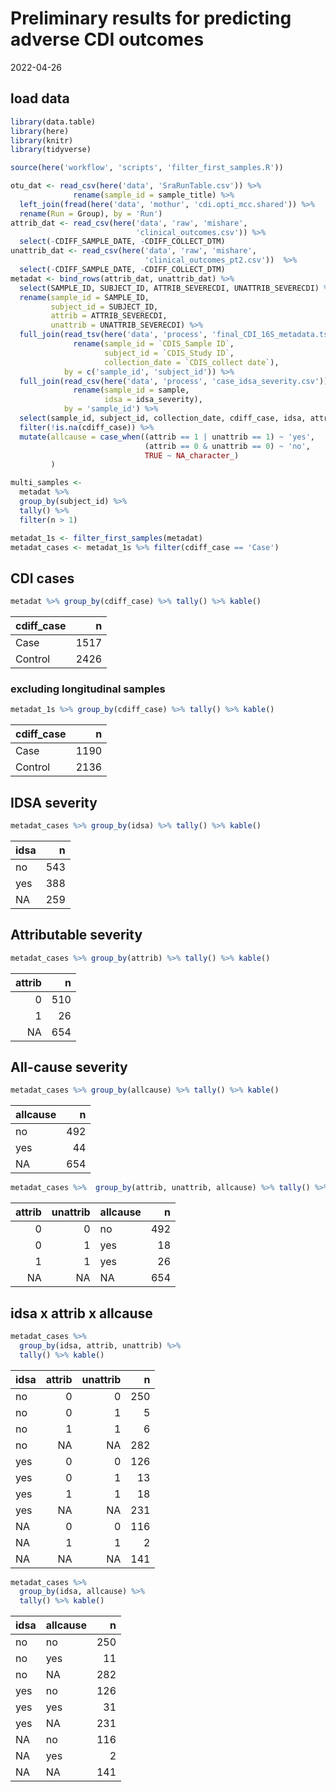 Preliminary results for predicting adverse CDI outcomes
================
2022-04-26

## load data

``` r
library(data.table)
library(here)
library(knitr)
library(tidyverse)

source(here('workflow', 'scripts', 'filter_first_samples.R')) 
```

``` r
otu_dat <- read_csv(here('data', 'SraRunTable.csv')) %>% 
              rename(sample_id = sample_title) %>% 
  left_join(fread(here('data', 'mothur', 'cdi.opti_mcc.shared')) %>% 
  rename(Run = Group), by = 'Run')
attrib_dat <- read_csv(here('data', 'raw', 'mishare', 
                            'clinical_outcomes.csv')) %>% 
  select(-CDIFF_SAMPLE_DATE, -CDIFF_COLLECT_DTM)
unattrib_dat <- read_csv(here('data', 'raw', 'mishare', 
                              'clinical_outcomes_pt2.csv'))  %>% 
  select(-CDIFF_SAMPLE_DATE, -CDIFF_COLLECT_DTM)
metadat <- bind_rows(attrib_dat, unattrib_dat) %>% 
  select(SAMPLE_ID, SUBJECT_ID, ATTRIB_SEVERECDI, UNATTRIB_SEVERECDI) %>% 
  rename(sample_id = SAMPLE_ID, 
         subject_id = SUBJECT_ID,
         attrib = ATTRIB_SEVERECDI,
         unattrib = UNATTRIB_SEVERECDI) %>% 
  full_join(read_tsv(here('data', 'process', 'final_CDI_16S_metadata.tsv')) %>% 
              rename(sample_id = `CDIS_Sample ID`, 
                     subject_id = `CDIS_Study ID`,
                     collection_date = `CDIS_collect date`), 
            by = c('sample_id', 'subject_id')) %>% 
  full_join(read_csv(here('data', 'process', 'case_idsa_severity.csv')) %>% 
              rename(sample_id = sample,
                     idsa = idsa_severity),
            by = 'sample_id') %>% 
  select(sample_id, subject_id, collection_date, cdiff_case, idsa, attrib, unattrib) %>% 
  filter(!is.na(cdiff_case)) %>% 
  mutate(allcause = case_when((attrib == 1 | unattrib == 1) ~ 'yes',
                              (attrib == 0 & unattrib == 0) ~ 'no',
                              TRUE ~ NA_character_)
         )
```

``` r
multi_samples <-
  metadat %>% 
  group_by(subject_id) %>% 
  tally() %>% 
  filter(n > 1)

metadat_1s <- filter_first_samples(metadat)
metadat_cases <- metadat_1s %>% filter(cdiff_case == 'Case')
```

## CDI cases

``` r
metadat %>% group_by(cdiff_case) %>% tally() %>% kable()
```

| cdiff_case |    n |
|:-----------|-----:|
| Case       | 1517 |
| Control    | 2426 |

### excluding longitudinal samples

``` r
metadat_1s %>% group_by(cdiff_case) %>% tally() %>% kable()
```

| cdiff_case |    n |
|:-----------|-----:|
| Case       | 1190 |
| Control    | 2136 |

## IDSA severity

``` r
metadat_cases %>% group_by(idsa) %>% tally() %>% kable()
```

| idsa |   n |
|:-----|----:|
| no   | 543 |
| yes  | 388 |
| NA   | 259 |

## Attributable severity

``` r
metadat_cases %>% group_by(attrib) %>% tally() %>% kable()
```

| attrib |   n |
|-------:|----:|
|      0 | 510 |
|      1 |  26 |
|     NA | 654 |

## All-cause severity

``` r
metadat_cases %>% group_by(allcause) %>% tally() %>% kable()
```

| allcause |   n |
|:---------|----:|
| no       | 492 |
| yes      |  44 |
| NA       | 654 |

``` r
metadat_cases %>%  group_by(attrib, unattrib, allcause) %>% tally() %>% kable()
```

| attrib | unattrib | allcause |   n |
|-------:|---------:|:---------|----:|
|      0 |        0 | no       | 492 |
|      0 |        1 | yes      |  18 |
|      1 |        1 | yes      |  26 |
|     NA |       NA | NA       | 654 |

## idsa x attrib x allcause

``` r
metadat_cases %>% 
  group_by(idsa, attrib, unattrib) %>% 
  tally() %>% kable()
```

| idsa | attrib | unattrib |   n |
|:-----|-------:|---------:|----:|
| no   |      0 |        0 | 250 |
| no   |      0 |        1 |   5 |
| no   |      1 |        1 |   6 |
| no   |     NA |       NA | 282 |
| yes  |      0 |        0 | 126 |
| yes  |      0 |        1 |  13 |
| yes  |      1 |        1 |  18 |
| yes  |     NA |       NA | 231 |
| NA   |      0 |        0 | 116 |
| NA   |      1 |        1 |   2 |
| NA   |     NA |       NA | 141 |

``` r
metadat_cases %>% 
  group_by(idsa, allcause) %>% 
  tally() %>% kable()
```

| idsa | allcause |   n |
|:-----|:---------|----:|
| no   | no       | 250 |
| no   | yes      |  11 |
| no   | NA       | 282 |
| yes  | no       | 126 |
| yes  | yes      |  31 |
| yes  | NA       | 231 |
| NA   | no       | 116 |
| NA   | yes      |   2 |
| NA   | NA       | 141 |

